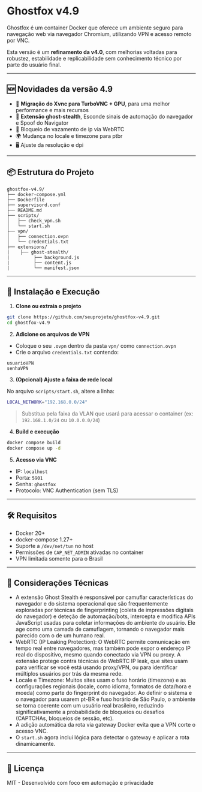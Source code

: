 # Ghostfox v4.9

Ghostfox é um container Docker que oferece um ambiente seguro para navegação web via navegador Chromium, utilizando VPN e acesso remoto por VNC.

Esta versão é um **refinamento da v4.0**, com melhorias voltadas para robustez, estabilidade e replicabilidade sem conhecimento técnico por parte do usuário final.

---

## 🆕 Novidades da versão 4.9

- 🔁 **Migração do Xvnc para TurboVNC + GPU**, para uma melhor performance e mais recursos
- 🧩 **Extensão ghost-stealth**, Esconde sinais de automação do navegador e Spoof do Navigator
- 🚫 Bloqueio de vazamento de ip via WebRTC
- 🌍 Mudança no locale e timezone para ptbr
- 🖥️ Ajuste da resolução e dpi

---

## 📦 Estrutura do Projeto

```plaintext
ghostfox-v4.9/
├── docker-compose.yml
├── Dockerfile
├── supervisord.conf
├── README.md
├── scripts/
│   ├── check_vpn.sh
│   └── start.sh
├── vpn/
│   ├── connection.ovpn
│   └── credentials.txt
├── extensions/
|    ├── ghost-stealth/
|         ├── background.js
|         ├── content.js
|         └── manifest.json
```

---

## 🚀 Instalação e Execução

1. **Clone ou extraia o projeto**

```bash
git clone https://github.com/seuprojeto/ghostfox-v4.9.git
cd ghostfox-v4.9
```

2. **Adicione os arquivos de VPN**

- Coloque o seu `.ovpn` dentro da pasta `vpn/` como `connection.ovpn`
- Crie o arquivo `credentials.txt` contendo:
```
usuarioVPN
senhaVPN
```

3. **(Opcional) Ajuste a faixa de rede local**

No arquivo `scripts/start.sh`, altere a linha:
```bash
LOCAL_NETWORK="192.168.0.0/24"
```
> Substitua pela faixa da VLAN que usará para acessar o container (ex: `192.168.1.0/24` ou `10.0.0.0/24`)

4. **Build e execução**

```bash
docker compose build
docker compose up -d
```

5. **Acesso via VNC**

- IP: `localhost`
- Porta: `5901`
- Senha: `ghostfox`
- Protocolo: VNC Authentication (sem TLS)

---

## 🛠️ Requisitos

- Docker 20+
- docker-compose 1.27+
- Suporte a `/dev/net/tun` no host
- Permissões de `CAP_NET_ADMIN` ativadas no container
- VPN limitada somente para o Brasil

---

## 📌 Considerações Técnicas

- A extensão Ghost Stealth é responsável por camuflar características do navegador e do sistema operacional que são frequentemente exploradas por técnicas de fingerprinting (coleta de impressões digitais do navegador) e deteção de automação/bots, intercepta e modifica APIs JavaScript usadas para coletar informações do ambiente do usuário. Ele age como uma camada de camuflagem, tornando o navegador mais parecido com o de um humano real.
- WebRTC (IP Leaking Protection): O WebRTC permite comunicação em tempo real entre navegadores, mas também pode expor o endereço IP real do dispositivo, mesmo quando conectado via VPN ou proxy. A extensão protege contra técnicas de WebRTC IP leak, que sites usam para verificar se você está usando proxy/VPN, ou para identificar múltiplos usuários por trás da mesma rede.
- Locale e Timezone: Muitos sites usam o fuso horário (timezone) e as configurações regionais (locale, como idioma, formatos de data/hora e moeda) como parte do fingerprint do navegador. Ao definir o sistema e o navegador para usarem pt-BR e fuso horário de São Paulo, o ambiente se torna coerente com um usuário real brasileiro, reduzindo significativamente a probabilidade de bloqueios ou desafios (CAPTCHAs, bloqueios de sessão, etc).
- A adição automática da rota via gateway Docker evita que a VPN corte o acesso VNC.
- O `start.sh` agora inclui lógica para detectar o gateway e aplicar a rota dinamicamente.

---

## 📄 Licença

MIT - Desenvolvido com foco em automação e privacidade

